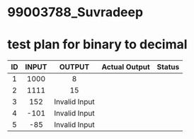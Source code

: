 # 99003788_Suvradeep

# test plan for binary to decimal

|ID|INPUT|OUTPUT|Actual Output|Status|
| :-: | :-: | :-: | :-: | :-: |
|1|1000|8|||
|2|1111|15|||
|3|152|Invalid Input|||
|4|-101|Invalid Input|||
|5|-85|Invalid Input|||

